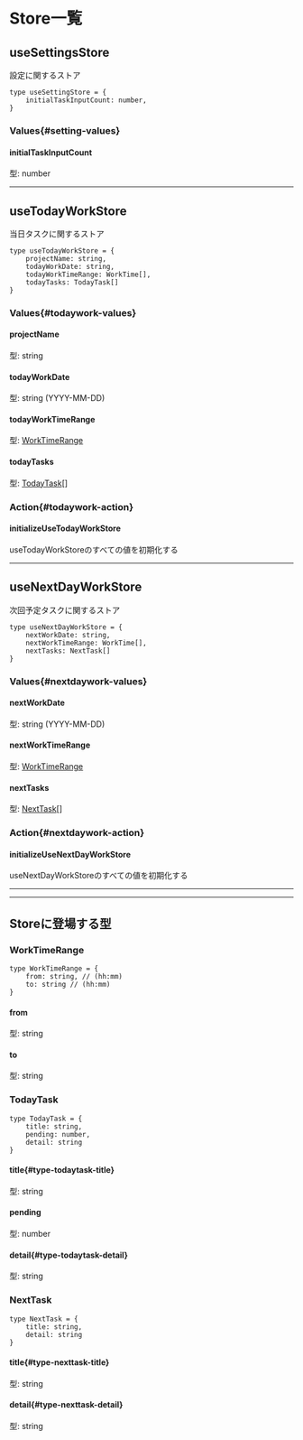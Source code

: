 # Store一覧

## useSettingsStore

設定に関するストア

```Ts
type useSettingStore = {
    initialTaskInputCount: number,
}
```

### Values{#setting-values}

#### initialTaskInputCount

型: number

---

## useTodayWorkStore

当日タスクに関するストア

```Ts
type useTodayWorkStore = {
    projectName: string,
    todayWorkDate: string,
    todayWorkTimeRange: WorkTime[],
    todayTasks: TodayTask[]
}
```

### Values{#todaywork-values}

#### projectName

型: string

#### todayWorkDate

型: string (YYYY-MM-DD)

#### todayWorkTimeRange

型: [WorkTimeRange](#worktimerange)

#### todayTasks

型: [TodayTask](#todaytask)[]

### Action{#todaywork-action}

#### initializeUseTodayWorkStore

useTodayWorkStoreのすべての値を初期化する

---

## useNextDayWorkStore

次回予定タスクに関するストア

```Ts
type useNextDayWorkStore = {
    nextWorkDate: string,
    nextWorkTimeRange: WorkTime[],
    nextTasks: NextTask[]
}
```

### Values{#nextdaywork-values}

#### nextWorkDate

型: string (YYYY-MM-DD)

#### nextWorkTimeRange

型: [WorkTimeRange](#worktimerange)

#### nextTasks

型: [NextTask](#nexttask)[]

### Action{#nextdaywork-action}

#### initializeUseNextDayWorkStore

useNextDayWorkStoreのすべての値を初期化する

---

---

## Storeに登場する型

### WorkTimeRange

```Ts
type WorkTimeRange = {
    from: string, // (hh:mm)
    to: string // (hh:mm)
}
```

#### from

型: string

#### to

型: string

### TodayTask

```Ts
type TodayTask = {
    title: string,
    pending: number,
    detail: string
}
```

#### title{#type-todaytask-title}

型: string

#### pending

型: number

#### detail{#type-todaytask-detail}

型: string

### NextTask

```Ts
type NextTask = {
    title: string,
    detail: string
}
```

#### title{#type-nexttask-title}

型: string

#### detail{#type-nexttask-detail}

型: string
